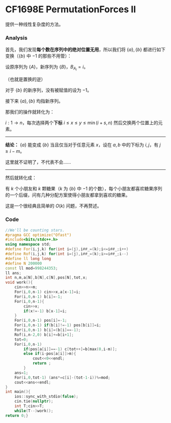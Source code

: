 # CF1698E PermutationForces II

提供一种线性复杂度的方法。

### Analysis

首先，我们发现**每个数在序列中的绝对位置无用**，所以我们将 $\{a\},\{b\}$ 都进行如下变换（$\{b\}$ 中 $-1$ 的那些不用管）：

设原序列为 $\{A\}$，新序列为 $\{B\}$，$B_{A_i}=i$。

（也就是置换的逆）

对于 $\{b\}$ 的新序列，没有被赋值的设为 $-1$。

接下来 $\{a\},\{b\}$ 均指新序列。

那我们的操作就转化为：

$i:1\to n$，每次选择两个**下标** $i \leq x \leq y \leq \min(i+s,n)$ 然后交换两个位置上的元素。

* * *

**结论：** $\{a\}$ 能变成 $\{b\}$ 当且仅当对于任意元素 $x$，设在 $a,b$ 中的下标为 $i,j$，有 $j\ge i-m$。

这里就不证明了，不代表不会……

* * *

然后就转化成：

有 $k$ 个小朋友和 $k$ 颗糖果（$k$ 为 $\{b\}$ 中 $-1$ 的个数），每个小朋友都喜欢糖果序列的一个后缀，问有几种分配方案使得小朋友都拿到喜欢的糖果。

这是一个很经典且简单的 $O(k)$ 问题，不再赘述。

### Code

```cpp
//We'll be counting stars.
#pragma GCC optimize("Ofast")
#include<bits/stdc++.h>
using namespace std;
#define For(i,j,k) for(int i=(j),i##_=(k);i<=i##_;i++)
#define Rof(i,j,k) for(int i=(j),i##_=(k);i>=i##_;i--)
#define ll long long
#define N 200000
const ll mod=998244353;
ll ans;
int n,m,a[N],b[N],c[N],pos[N],tot,x;
void work(){
	cin>>n>>m;
	For(i,0,n-1) cin>>x,a[x-1]=i;
	For(i,0,n-1) b[i]=-1;
	For(i,0,n-1){
		cin>>x;
		if(x!=-1) b[x-1]=i;
	}
	For(i,0,n-1) pos[i]=-1;
	For(i,0,n-1) if(b[i]!=-1) pos[b[i]]=i;
	For(i,0,n-1) b[i]=(b[i]==-1);
	Rof(i,n-2,0) b[i]+=b[i+1];
	tot=0;
	For(i,0,n-1)
		if(pos[a[i]]==-1) c[tot++]=b[max(0,i-m)];
		else if(i-pos[a[i]]>m){
			cout<<0<<endl;
			return ;
		}
	ans=1;
	For(i,0,tot-1) (ans*=c[i]-(tot-1-i))%=mod; 
	cout<<ans<<endl;
}
int main(){
	ios::sync_with_stdio(false);
	cin.tie(nullptr);
	int T;cin>>T; 
	while(T--)work();
return 0;}
```